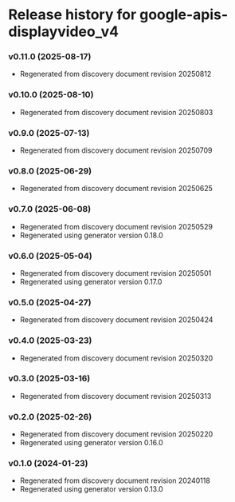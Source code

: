 # Release history for google-apis-displayvideo_v4

### v0.11.0 (2025-08-17)

* Regenerated from discovery document revision 20250812

### v0.10.0 (2025-08-10)

* Regenerated from discovery document revision 20250803

### v0.9.0 (2025-07-13)

* Regenerated from discovery document revision 20250709

### v0.8.0 (2025-06-29)

* Regenerated from discovery document revision 20250625

### v0.7.0 (2025-06-08)

* Regenerated from discovery document revision 20250529
* Regenerated using generator version 0.18.0

### v0.6.0 (2025-05-04)

* Regenerated from discovery document revision 20250501
* Regenerated using generator version 0.17.0

### v0.5.0 (2025-04-27)

* Regenerated from discovery document revision 20250424

### v0.4.0 (2025-03-23)

* Regenerated from discovery document revision 20250320

### v0.3.0 (2025-03-16)

* Regenerated from discovery document revision 20250313

### v0.2.0 (2025-02-26)

* Regenerated from discovery document revision 20250220
* Regenerated using generator version 0.16.0

### v0.1.0 (2024-01-23)

* Regenerated from discovery document revision 20240118
* Regenerated using generator version 0.13.0

